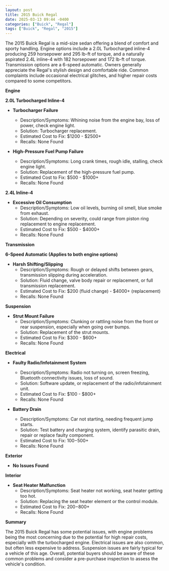 ```yaml
---
layout: post
title: 2015 Buick Regal
date: 2025-03-13 09:44 -0400
categories: ["Buick", "Regal"]
tags: ["Buick", "Regal", "2015"]
---
```

The 2015 Buick Regal is a mid-size sedan offering a blend of comfort and sporty handling. Engine options include a 2.0L Turbocharged inline-4 producing 259 horsepower and 295 lb-ft of torque, and a naturally aspirated 2.4L inline-4 with 182 horsepower and 172 lb-ft of torque. Transmission options are a 6-speed automatic. Owners generally appreciate the Regal's stylish design and comfortable ride. Common complaints include occasional electrical glitches, and higher repair costs compared to some competitors.

**Engine**

**2.0L Turbocharged Inline-4**

*   **Turbocharger Failure**
    *   Description/Symptoms: Whining noise from the engine bay, loss of power, check engine light.
    *   Solution: Turbocharger replacement.
    *   Estimated Cost to Fix: $1200 - $2500+
    *   Recalls: None Found

*   **High-Pressure Fuel Pump Failure**
    *   Description/Symptoms: Long crank times, rough idle, stalling, check engine light.
    *   Solution: Replacement of the high-pressure fuel pump.
    *   Estimated Cost to Fix: $500 - $1000+
    *   Recalls: None Found

**2.4L Inline-4**

*   **Excessive Oil Consumption**
    *   Description/Symptoms: Low oil levels, burning oil smell, blue smoke from exhaust.
    *   Solution: Depending on severity, could range from piston ring replacement to engine replacement.
    *   Estimated Cost to Fix: $500 - $4000+
    *   Recalls: None Found

**Transmission**

**6-Speed Automatic (Applies to both engine options)**

*   **Harsh Shifting/Slipping**
    *   Description/Symptoms: Rough or delayed shifts between gears, transmission slipping during acceleration.
    *   Solution: Fluid change, valve body repair or replacement, or full transmission replacement.
    *   Estimated Cost to Fix: $200 (fluid change) - $4000+ (replacement)
    *   Recalls: None Found

**Suspension**

*   **Strut Mount Failure**
    *   Description/Symptoms: Clunking or rattling noise from the front or rear suspension, especially when going over bumps.
    *   Solution: Replacement of the strut mounts.
    *   Estimated Cost to Fix: $300 - $600+
    *   Recalls: None Found

**Electrical**

*   **Faulty Radio/Infotainment System**
    *   Description/Symptoms: Radio not turning on, screen freezing, Bluetooth connectivity issues, loss of sound.
    *   Solution: Software update, or replacement of the radio/infotainment unit.
    *   Estimated Cost to Fix: $100 - $800+
    *   Recalls: None Found

*   **Battery Drain**
    *   Description/Symptoms: Car not starting, needing frequent jump starts.
    *   Solution: Test battery and charging system, identify parasitic drain, repair or replace faulty component.
    *   Estimated Cost to Fix: $100-$500+
    *   Recalls: None Found

**Exterior**

*   **No Issues Found**

**Interior**

*   **Seat Heater Malfunction**
    *   Description/Symptoms: Seat heater not working, seat heater getting too hot.
    *   Solution: Replacing the seat heater element or the control module.
    *   Estimated Cost to Fix: $200-$800+
    *   Recalls: None Found

**Summary**

The 2015 Buick Regal has some potential issues, with engine problems being the most concerning due to the potential for high repair costs, especially with the turbocharged engine. Electrical issues are also common, but often less expensive to address. Suspension issues are fairly typical for a vehicle of this age. Overall, potential buyers should be aware of these common problems and consider a pre-purchase inspection to assess the vehicle's condition.

